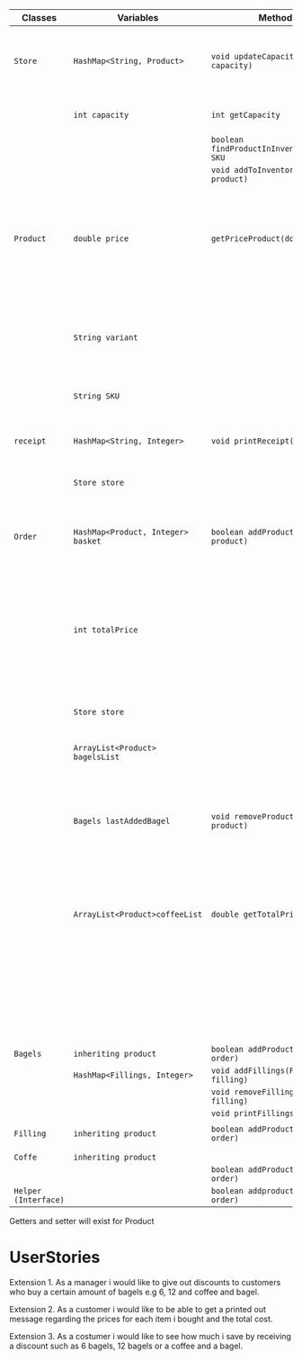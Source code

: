 | Classes              | Variables                          | Methods                                     | Scenarios                                                                        | Outcomes                                                                          |
|----------------------|------------------------------------|---------------------------------------------|----------------------------------------------------------------------------------|-----------------------------------------------------------------------------------|
| `Store`              | `HashMap<String, Product>`         | `void updateCapacity(int capacity)`         | I’d like to change the capacity of baskets.                                      | will update the capacity                                                          |
|                      | `int capacity`                     | `int getCapacity`                           |                                                                                  | returns the capacity                                                              |
|                      |                                    | `boolean findProductInInventory(String SKU` |                                                                                  |                                                                                   |
|                      |                                    | `void addToInventory(Product product)`      |                                                                                  |                                                                                   |
|                      |                                    |                                             |                                                                                  |                                                                                   |
|                      |                                    |                                             |                                                                                  |                                                                                   |
| `Product`            | `double price`                     | `getPriceProduct(double price)`             | I'd like to know the cost of a bagel before I add it to my basket.               | will return the price                                                             |
|                      | `String variant`                   |                                             | I'd like to know the cost of each filling before I add it to my bagel order.     | will return the price                                                             |
|                      | `String SKU`                       |                                             |                                                                                  |                                                                                   |
|                      |                                    |                                             |                                                                                  |                                                                                   |
| `receipt`            | `HashMap<String, Integer>`         | `void printReceipt()`                       | I'd like to get a detailed receipt of my purchase                                | will print out a detailed receipt to the user                                     |
|                      | `Store store`                      |                                             |                                                                                  |                                                                                   |
|                      |                                    |                                             |                                                                                  |                                                                                   |
|                      |                                    |                                             |                                                                                  |                                                                                   |
| `Order`              | `HashMap<Product, Integer> basket` | `boolean addProduct(Product product)`       | I'd like to add a specific type of bagel to my basket.                           | will update the size of the Hashmap  return true                                  | // add capacity check
|                      | `int totalPrice`                   |                                             | I want customers to only be able to order things that we stock in our inventory. | will return false if trying to add something that doesnt exist                    |
|                      | `Store store`                      |                                             | I'd like to be able to choose fillings for my bagel.                             | will add the filling to the last added bagel                                      | //check so that it actually gets removed
|                      | `ArrayList<Product> bagelsList`    |                                             |                                                                                  |                                                                                   |
|                      | `Bagels lastAddedBagel`            | `void removeProduct(Product product)`       | I'd like to know if I try to remove an item that doesn't exist in my basket.     | will display a message to the user if trying to remove an item that doesn't exist |
|                      | `ArrayList<Product>coffeeList`     | `double getTotalPrice()`                    | I'd like to know the total cost of items in my basket.                           | will return the total cost with or without discount                               |
|                      |                                    |                                             | I'd like to get discounts if I buy 6 bagels or 12 or a bagel and coffee          | Will return the total price with the discount                                     |
| `Bagels`             | `inheriting product`               | `boolean addProduct(Order order)`           |                                                                                  |                                                                                   | 
|                      | `HashMap<Fillings, Integer>`       | `void addFillings(Fillings filling)`        |                                                                                  |                                                                                   |
|                      |                                    | `void removeFillings(Fillings filling)`     |                                                                                  |                                                                                   |
|                      |                                    | `void printFillings)`                       |                                                                                  |                                                                                   |
|                      |                                    |                                             |                                                                                  |                                                                                   |
| `Filling`            | `inheriting product`               | `boolean addProduct(Order order)`           |                                                                                  |                                                                                   |
|                      |                                    |                                             |                                                                                  |                                                                                   |
|                      |                                    |                                             |                                                                                  |                                                                                   |
| `Coffe`              | `inheriting product`               |                                             |                                                                                  |                                                                                   |
|                      |                                    | `boolean addProduct(Order order)`           |                                                                                  |                                                                                   |
| `Helper (Interface)` |                                    | `boolean addproduct(Order order)`           |                                                                                  |                                                                                   |

Getters and setter will exist for Product

# UserStories
Extension 1.
As a manager i would like to give out discounts to customers who buy a certain amount of bagels e.g 6, 12 and coffee and bagel.

Extension 2.
As a customer i would like to be able to get a printed out message regarding the prices for each item i bought and the total cost.

Extension 3.
As a costumer i would like to see how much i save by receiving a discount such as 6 bagels, 12 bagels or a coffee and a bagel.